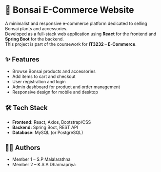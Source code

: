 # 🌿 Bonsai E-Commerce Website

A minimalist and responsive e-commerce platform dedicated to selling Bonsai plants and accessories.  
Developed as a full-stack web application using **React** for the frontend and **Spring Boot** for the backend.  
This project is part of the coursework for **IT3232 – E-Commerce**.

## ✨ Features

- Browse Bonsai products and accessories  
- Add items to cart and checkout  
- User registration and login  
- Admin dashboard for product and order management  
- Responsive design for mobile and desktop

## 🛠️ Tech Stack

- **Frontend:** React, Axios, Bootstrap/CSS  
- **Backend:** Spring Boot, REST API  
- **Database:** MySQL (or PostgreSQL)

## 👩‍💻 Authors

- Member 1 – S.P Malalarathna
- Member 2 – K.S.A Dharmapriya
